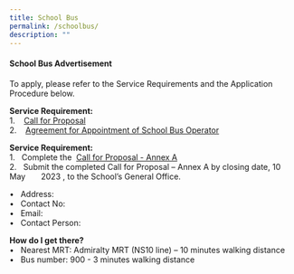 ```yaml
---
title: School Bus
permalink: /schoolbus/
description: ""
---
```

<h4><strong>School Bus Advertisement</strong></h4>

<p> To apply, please refer to the Service Requirements and the Application Procedure below.</p>


<p><b>Service Requirement:</b><br>
1. &nbsp;&nbsp;&nbsp;<a href="/files/june-july2023.pdf">Call for Proposal</a><br>
2. &nbsp;&nbsp;&nbsp;<a href="/files/june-july2023.pdf">Agreement for Appointment of School Bus Operator</a><br></p>

<p><b>Service Requirement:</b><br>
1. &nbsp; Complete the &nbsp;<a href="/files/june-july2023.pdf">Call for Proposal - Annex A</a><br>
2. &nbsp; Submit the completed Call for Proposal – Annex A by closing date, 10 May &nbsp; &nbsp; &nbsp; 2023 , to the School’s General Office. <br>

• &nbsp; Address: <br>
• &nbsp; Contact No: <br>
• &nbsp; Email: <br>
• &nbsp; Contact Person: <br>

</p>

<p><b>How do I get there?</b><br>
• &nbsp; Nearest MRT: Admiralty MRT (NS10 line) – 10 minutes walking distance <br>
• &nbsp; Bus number: 900 - 3 minutes walking distance <br>


</p>